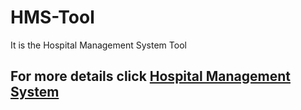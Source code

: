 # HMS-Tool
It is the Hospital Management System Tool
## For more details click [Hospital Management System](https://github.com/luckylove/HMS-Tool/blob/master/Desktop/all/what%20about%20java/HMS%20tool/HMS%20Tool/report%20.pdf)
